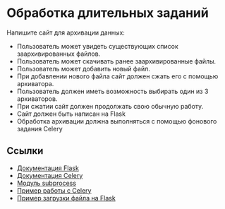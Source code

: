 # Обработка длительных заданий

Напишите сайт для архивации данных:

* Пользователь может увидеть существующих список заархивированных файлов.
* Пользователь может скачивать ранее заархивированные файлы.
* Пользователь может добавить новый файл.
* При добавлении нового файла сайт должен сжать его с помощью архиватора.
* Пользователь должен иметь возможность выбирать один из 3 архиваторов.
* При сжатии сайт должен продолжать свою обычную работу.
* Сайт должен быть написан на Flask
* Обработка архивации должна выполняться с помощью фонового задания Celery

## Ссылки

* [Документация Flask](https://flask.palletsprojects.com/en/2.0.x/)
* [Документация Celery](https://docs.celeryproject.org/en/stable/getting-started/introduction.html)
* [Модуль subprocess](https://docs.python.org/3/library/subprocess.html)
* [Пример работы с Celery](https://blog.miguelgrinberg.com/post/using-celery-with-flask)
* [Пример загрузки файла на Flask](https://flask.palletsprojects.com/en/1.1.x/patterns/fileuploads/)
